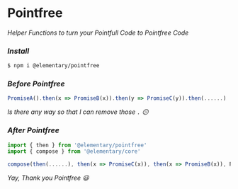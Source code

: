 # Pointfree

_Helper Functions to turn your Pointfull Code to Pointfree Code_

### _Install_
```bash
$ npm i @elementary/pointfree
```
### _Before Pointfree_
```js
PromiseA().then(x => PromiseB(x)).then(y => PromiseC(y)).then(......)
```

_Is there any way so that I can remove those `.` 😕_

### _After Pointfree_

```js 
import { then } from '@elementary/pointfree'
import { compose } from '@elementary/core'

compose(then(......), then(x => PromiseC(x)), then(x => PromiseB(x)), PromiseA)()
```
_Yay, Thank you Pointfree 😃_
